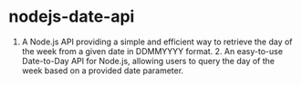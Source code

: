 # nodejs-date-api
1. A Node.js API providing a simple and efficient way to retrieve the day of the week from a given date in DDMMYYYY format. 2. An easy-to-use Date-to-Day API for Node.js, allowing users to query the day of the week based on a provided date parameter.
